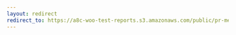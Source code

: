 ```yaml
---
layout: redirect
redirect_to: https://a8c-woo-test-reports.s3.amazonaws.com/public/pr-merge/40861/e2e/index.html
---
```

